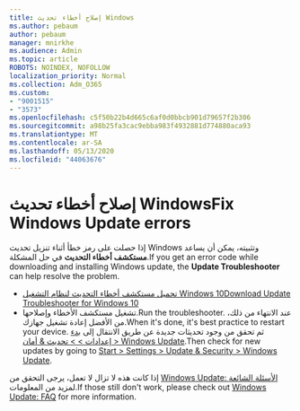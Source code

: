 ```yaml
---
title: إصلاح أخطاء تحديث Windows
ms.author: pebaum
author: pebaum
manager: mnirkhe
ms.audience: Admin
ms.topic: article
ROBOTS: NOINDEX, NOFOLLOW
localization_priority: Normal
ms.collection: Adm_O365
ms.custom:
- "9001515"
- "3573"
ms.openlocfilehash: c5f50b22b4d665c6af0d0bbcb901d79657f2b306
ms.sourcegitcommit: a98b25fa3cac9ebba983f4932881d774880aca93
ms.translationtype: MT
ms.contentlocale: ar-SA
ms.lasthandoff: 05/13/2020
ms.locfileid: "44063676"
---
```

# <a name="fix-windows-update-errors"></a><span data-ttu-id="a0862-102">إصلاح أخطاء تحديث Windows</span><span class="sxs-lookup"><span data-stu-id="a0862-102">Fix Windows Update errors</span></span>

<span data-ttu-id="a0862-103">إذا حصلت على رمز خطأ أثناء تنزيل تحديث Windows وتثبيته، يمكن أن يساعد **مستكشف أخطاء التحديث** في حل المشكلة.</span><span class="sxs-lookup"><span data-stu-id="a0862-103">If you get an error code while downloading and installing Windows update, the **Update Troubleshooter** can help resolve the problem.</span></span>

- [<span data-ttu-id="a0862-104">تحميل مستكشف أخطاء التحديث لنظام التشغيل Windows 10</span><span class="sxs-lookup"><span data-stu-id="a0862-104">Download Update Troubleshooter for Windows 10</span></span>](https://support.microsoft.com/help/4027322/windows-update-troubleshooter)
- <span data-ttu-id="a0862-105">تشغيل مستكشف الأخطاء وإصلاحها.</span><span class="sxs-lookup"><span data-stu-id="a0862-105">Run the troubleshooter.</span></span> <span data-ttu-id="a0862-106">عند الانتهاء من ذلك، من الأفضل إعادة تشغيل جهازك.</span><span class="sxs-lookup"><span data-stu-id="a0862-106">When it's done, it's best practice to restart your device.</span></span> <span data-ttu-id="a0862-107">ثم تحقق من وجود تحديثات جديدة عن طريق الانتقال إلى [بدء إعدادات > > تحديث & أمان > Windows Update](ms-settings:windowsupdate).</span><span class="sxs-lookup"><span data-stu-id="a0862-107">Then check for new updates by going to [Start > Settings > Update & Security > Windows Update](ms-settings:windowsupdate).</span></span>

<span data-ttu-id="a0862-108">إذا كانت هذه لا تزال لا تعمل، يرجى التحقق من [Windows Update: الأسئلة الشائعة](https://support.microsoft.com/help/12373/windows-update-faq) لمزيد من المعلومات.</span><span class="sxs-lookup"><span data-stu-id="a0862-108">If those still don't work, please check out [Windows Update: FAQ](https://support.microsoft.com/help/12373/windows-update-faq) for more information.</span></span>
